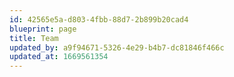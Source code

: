 ```yaml
---
id: 42565e5a-d803-4fbb-88d7-2b899b20cad4
blueprint: page
title: Team
updated_by: a9f94671-5326-4e29-b4b7-dc81846f466c
updated_at: 1669561354
---
```

